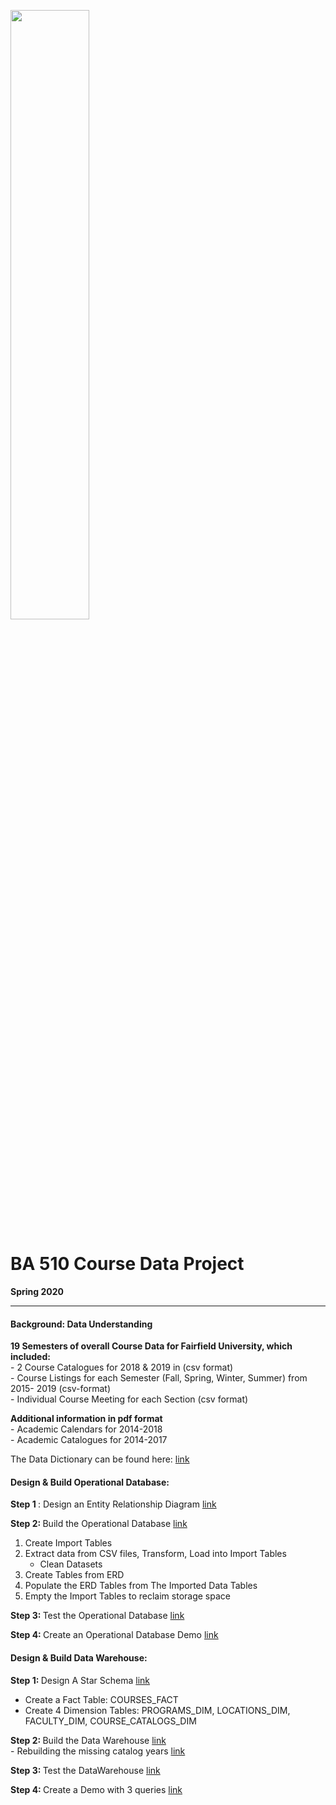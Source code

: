 <img src="https://i.imgur.com/SsfgzAq.png" width=50%/> <br>

# BA 510 Course Data Project
__Spring 2020__

___

#### Background: Data Understanding

__19 Semesters of overall Course Data for Fairfield University, which included:__ <br>
    - 2 Course Catalogues for 2018 & 2019 in (csv format) <br>
    - Course Listings for each Semester (Fall, Spring, Winter, Summer) from 2015- 2019  (csv-format) <br>
    - Individual Course Meeting for each Section (csv format) <br>

__Additional information in pdf format__ <br>
    - Academic Calendars for 2014-2018 <br>
    - Academic Catalogues for 2014-2017 <br>

The Data Dictionary can be found here: [link](./docs/CourseDataDictionary.md)
   
#### Design & Build Operational Database:

<b> Step 1 </b> : Design an Entity Relationship Diagram [link](./docs/CourseDataERD.pdf) <br>

<b> Step 2: </b> Build the Operational Database [link](CourseDataETL.ipynb) <br>
1. Create Import Tables
2. Extract data from CSV files, Transform, Load into Import Tables
    - Clean Datasets
3. Create Tables from ERD
4. Populate the ERD Tables from The Imported Data Tables
5. Empty the Import Tables to reclaim storage space
    
<b> Step 3: </b> Test the Operational Database [link](CourseDataTest.ipynb) <br>

<b> Step 4: </b> Create an Operational Database Demo [link](http://mayosql.me) <br>
#### Design & Build Data Warehouse:
<b> Step 1: </b> Design A Star Schema [link](./docs/fact-table-management.pdf) <br>
- Create a Fact Table: COURSES_FACT
- Create 4 Dimension Tables: PROGRAMS_DIM, LOCATIONS_DIM, FACULTY_DIM, COURSE_CATALOGS_DIM
   
<b> Step 2: </b> Build the Data Warehouse [link](CourseDataWarehouseTest.ipynb) <br>
    - Rebuilding the missing catalog years [link](./fixing_catalog_years/fixing_missing_program_name_and_code.ipynb) <br>
    
<b> Step 3: </b> Test the DataWarehouse [link](CourseDataWarehouseTest.ipynb) <br>

<b> Step 4: </b> Create a Demo with 3 queries [link](CourseDataWarehouseDemo.ipynb)
